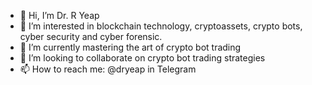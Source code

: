- 👋 Hi, I’m Dr. R Yeap
- 👀 I’m interested in blockchain technology, cryptoassets, crypto bots, cyber security and cyber forensic. 
- 🌱 I’m currently mastering the art of crypto bot trading
- 💞️ I’m looking to collaborate on crypto bot trading strategies
- 📫 How to reach me: @dryeap in Telegram

<!---
dryeap/dryeap is a ✨ special ✨ repository because its `README.md` (this file) appears on your GitHub profile.
You can click the Preview link to take a look at your changes.
--->
